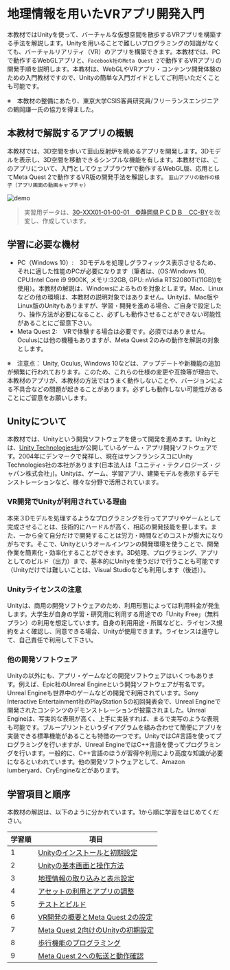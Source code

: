 # 地理情報を用いたVRアプリ開発入門
本教材ではUnityを使って、バーチャルな仮想空間を散歩するVRアプリを構築する手法を解説します。Unityを用いることで難しいプログラミングの知識がなくても、バーチャルリアリティ（VR）のアプリを構築できます。本教材では、PCで動作するWebGLアプリと、`Facebook社のMeta Quest 2`で動作するVRアプリの開発手順を説明します。本教材は、WebGLやVRアプリ・コンテンツ開発体験のための入門教材ですので、Unityの簡単な入門ガイドとしてご利用いただくことも可能です。

※　本教材の整備にあたり、東京大学CSIS客員研究員/フリーランスエンジニアの鶴岡謙一氏の協力を得ました。

## 本教材で解説するアプリの概観
本教材では、3D空間を歩いて韮山反射炉を眺めるアプリを開発します。3Dモデルを表示し、3D空間を移動できるシンプルな機能を有します。本教材では、このアプリについて、入門としてウェブブラウザで動作するWebGL版、応用としてMeta Quest 2で動作するVR版の開発手法を解説します。
`韮山アプリの動作の様子（アプリ画面の動画キャプチャ）`

![demo](./img/vr_demo.gif)

> 実習用データは、[30-XXX01-01-00-01　©静岡県ＰＣＤＢ　CC-BY](https://pointcloud.pref.shizuoka.jp/lasmap/ankenmap?ankenno=30XXX01010001)を改変し、作成しています。

## 学習に必要な機材

- PC（Windows 10）:　3Dモデルを処理しグラフィックス表示させるため、それに適した性能のPCが必要になります（筆者は、(OS:Windows 10, CPU:Intel Core i9 9900K, メモリ:32GB, GPU: nVidia RTS2080Ti(11GB))を使用）。本教材の解説は、Windowsによるものを対象とします。Mac、Linuxなどの他の環境は、本教材の説明対象ではありません。Unityは、Mac版やLinux版のUnityもありますが、学習・開発を進める場合、ご自身で設定したり、操作方法が必要になること、必ずしも動作させることができない可能性があることにご留意下さい。
- Meta Quest 2:　VRで体験する場合は必要です。必須ではありません。Oculusには他の機種もありますが、Meta Quest 2のみの動作を解説の対象とします。

※　注意点： Unity, Oculus, Windows 10などは、アップデートや新機能の追加が頻繁に行われております。このため、これらの仕様の変更や互換等が理由で、本教材のアプリが、本教材の方法ではうまく動作しないことや、バージョンによる不具合などの問題が起きることがあります。必ずしも動作しない可能性があることにご留意をお願いします。

## Unityについて
本教材では、Unityという開発ソフトウェアを使って開発を進めます。Unityとは、[Unity Technologies社](https://unity.com/ja/)が公開しているゲーム・アプリ開発ソフトウェアです。2004年にデンマークで発祥し、現在はサンフランシスコにUnity Technologies社の本社があります(日本法人は「ユニティ・テクノロジーズ・ジャパン株式会社」)。Unityは、ゲーム、学習アプリ、建築モデルを表示するデモンストレーションなど、様々な分野で活用されています。

### VR開発でUnityが利用されている理由
本来３Dモデルを処理するようなプログラミングを行ってアプリやゲームとして完成させることは、技術的にハードルが高く、相応の開発技能を要します。また、一から全て自分だけで開発することは労力・時間などのコストが膨大になりがちです。そこで、Unityというオールインワンの開発環境を使うことで、開発作業を簡素化・効率化することができます。3D処理、プログラミング、アプリとしてのビルド（出力）まで、基本的にUnityを使うだけで行うことも可能です（Unityだけでは難しいことは、Visual Studioなども利用します（後述））。

### Unityライセンスの注意
Unityは、商用の開発ソフトウェアのため、利用形態によっては利用料金が発生します。大学生が自身の学習・研究用に利用する用途での「Unity Free」（無料プラン）の利用を想定しています。自身の利用用途・所属などと、ライセンス規約をよく確認し、同意できる場合、Unityが使用できます。ライセンスは遵守して、自己責任で利用して下さい。

### 他の開発ソフトウェア
Unityの以外にも、アプリ・ゲームなどの開発ソフトウェアはいくつもあります。例えば、Epic社のUnreal Engineという開発ソフトウェアが有名です。Unreal Engineも世界中のゲームなどの開発で利用されています。Sony Interactive Entertainment社のPlayStation 5の初回発表会で、Unreal Engineで開発されたコンテンツのデモンストレーションが披露されました。Unreal Engineは、写実的な表現が高く、上手に実装すれば、まるで実写のような表現も可能です。ブループリントというダイアグラムを組み合わせて簡便にアプリを実装できる標準機能があることも特徴の一つです。UnityではC#言語を使ってプログラミングを行いますが、Unreal EngineではC++言語を使ってプログラミングを行います。一般的に、C++言語のほうが習得や利用により高度な知識が必要になるといわれています。他の開発ソフトウェアとして、Amazon lumberyard、CryEngineなどがあります。

## 学習項目と順序
本教材の解説は、以下のように分かれています。1から順に学習をはじめてください。

|学習順|項目|
|---|---|
|1| [Unityのインストールと初期設定](./vr1.md)|
|2| [Unityの基本画面と操作方法](./vr2.md)|
|3| [地理情報の取り込みと表示設定](./vr3.md)|
|4| [アセットの利用とアプリの調整](./vr4.md)|
|5| [テストとビルド](./vr5.md)|
|6| [VR開発の概要とMeta Quest 2の設定](./vr6.md)|
|7| [Meta Quest 2向けのUnityの初期設定](./vr7.md)|
|8| [歩行機能のプログラミング](./vr8.md)|
|9| [Meta Quest 2への転送と動作確認](./vr9.md)|

